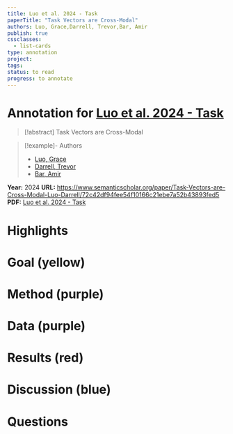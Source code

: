 ```yaml
---
title: Luo et al. 2024 - Task
paperTitle: "Task Vectors are Cross-Modal"
authors: Luo, Grace,Darrell, Trevor,Bar, Amir
publish: true
cssclasses:
  - list-cards
type: annotation
project:
tags:
status: to read
progress: to annotate
---
```

# Annotation for [Luo et al. 2024 - Task](Papers/References/Luo%20et%20al.%202024%20-%20Task)

> [!abstract] Task Vectors are Cross-Modal

> [!example]- Authors
> - [Luo, Grace](Luo%2C%20Grace)
> - [Darrell, Trevor](Darrell%2C%20Trevor)
> - [Bar, Amir](Bar%2C%20Amir)

**Year:** 2024
**URL:** https://www.semanticscholar.org/paper/Task-Vectors-are-Cross-Modal-Luo-Darrell/72c42df94fee54f10166c21ebe7a52b43893fed5
**PDF:** [Luo et al. 2024 - Task](Papers/PDFs/Luo%20et%20al.%202024%20-%20Task%20Vectors%20are%20Cross-Modal.pdf)

# Highlights


# Goal (yellow)


# Method (purple)


# Data (purple)


# Results (red)


# Discussion (blue)


# Questions

